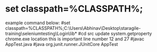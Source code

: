# set classpath=%CLASSPATH%;<absolute path till jars in lib file>
example command below:
#set classpath=%CLASSPATH%;C:\Users\Abhinav\Desktop\staragile-training\seleniumtesting\Login\lib\*
#cd src
update system.getproperty chrome.exe location this is important line number 12 and 27
#javac AppTest.java
#java org.junit.runner.JUnitCore AppTest
